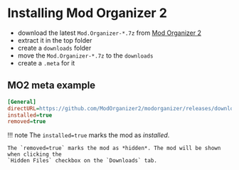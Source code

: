 # Installing Mod Organizer 2

* download the latest `Mod.Organizer-*.7z` from [Mod Organizer 2](https://github.com/ModOrganizer2/modorganizer/releases)
* extract it in the top folder
* create a `downloads` folder
* move the `Mod.Organizer-*.7z` to the `downloads`
* create a `.meta` for it

## MO2 meta example

```ini
[General]
directURL=https://github.com/ModOrganizer2/modorganizer/releases/download/v2.5.2/Mod.Organizer-2.5.2.7z
installed=true
removed=true
```

!!! note
    The `installed=true` marks the mod as *installed*.

    The `removed=true` marks the mod as *hidden*. The mod will be shown when clicking the
    `Hidden Files` checkbox on the `Downloads` tab.
